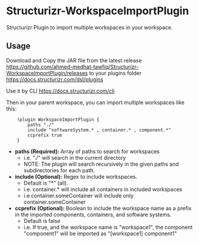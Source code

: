 # Structurizr-WorkspaceImportPlugin

Structurizr Plugin to import multiple workspaces in your workspace.

## Usage

Download and Copy the JAR file from the latest release https://github.com/ahmed-medhat-tawfiq/Structurizr-WorkspaceImportPlugin/releases to your plugins folder https://docs.structurizr.com/dsl/plugins

Use it by CLI https://docs.structurizr.com/cli

Then in your parent workspace, you can import multiple workspaces like this:

```dsl
    !plugin WorkspaceImportPlugin {
        paths "./"
        include "softwareSystem.* , container.* , component.*"
        ccprefix true
    }
```

- **paths (Required):** Array of paths to search for workspaces
  - i.e. "./" will search in the current directory
  - NOTE: The plugin will search recursively in the given paths and subdirectories for each path.
- **include (Optional):** Regex to include workspaces. 
  - Default is "*" (all). 
  - i.e. container.* will include all containers in included workspaces
  - i.e container.someContainer will include only container.someContainer
- **ccprefix (Optional):** Boolean to include the workspace name as a prefix in the imported components, containers, and software systems.
  - Default is false
  - i.e. If true, and the workspace name is "workspace1", the component "component1" will be imported as "[workspace1] component1"
